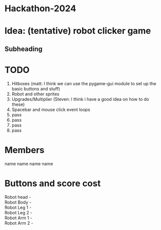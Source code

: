 # Hackathon-2024

# Idea: (tentative) robot clicker game
## Subheading


# TODO
1. Hitboxes (matt: I think we can use the pygame-gui module to set up the basic buttons and stuff)
2. Robot and other sprites
3. Upgrades/Multiplier (Steven: I think i have a good idea on how to do these)
4. Spacebar and mouse click event loops
5. pass
6. pass
7. pass
8. pass

# Members
name
name
name
name

# Buttons and score cost
Robot head -  
Robot Body -  
Robot Leg 1 -  
Robot Leg 2 -  
Robot Arm 1 -  
Robot Arm 2 -  
